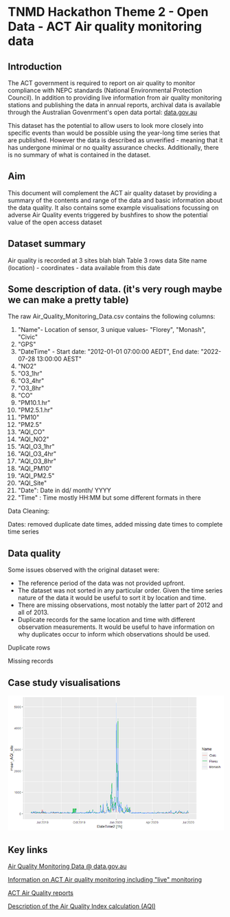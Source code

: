 # TNMD Hackathon Theme 2 - Open Data - ACT Air quality monitoring data

## Introduction

The ACT government is required to report on air quality to monitor compliance with NEPC standards (National Environmental Protection Council). In addition to providing live information from air quality monitoring stations and publishing the data in annual reports, archival data is available through the Australian Govenrment's open data portal: [data.gov.au](https://data.gov.au/dataset/ds-act-https%3A%2F%2Fwww.data.act.gov.au%2Fapi%2Fviews%2F94a5-zqnn/details?q) 

This dataset has the potential to allow users to look more closely into specific events than would be possible using the year-long time series that are published. However the data is described as unverified - meaning that it has undergone minimal or no quality assurance checks. Additionally, there is no summary of what is contained in the dataset.

## Aim

This document will complement the ACT air quality dataset by providing a summary of the contents and range of the data and basic information about the data quality. It also contains some example visualisations focussing on adverse Air Quality events triggered by bushfires to show the potential value of the open access dataset

## Dataset summary

Air quality is recorded at 3 sites blah blah
Table 3 rows data
Site name (location) - coordinates - data available from this date

## Some description of data. (it's very rough maybe we can make a pretty table)

The raw Air_Quality_Monitoring_Data.csv contains the following columns:

 1) "Name"- Location of sensor, 3 unique values- "Florey", "Monash", "Civic"
 2) "GPS"
 3) "DateTime" - Start date: "2012-01-01 07:00:00 AEDT", End date: "2022-07-28 13:00:00 AEST"
 4) "NO2"
 5) "O3_1hr"
 6) "O3_4hr"
 7) "O3_8hr"
 8) "CO"
 9) "PM10.1.hr" 
10) "PM2.5.1.hr"
11) "PM10"
12) "PM2.5"
13) "AQI_CO"
14) "AQI_NO2"
15) "AQI_O3_1hr"
16) "AQI_O3_4hr"
17) "AQI_O3_8hr"
18) "AQI_PM10"
19) "AQI_PM2.5"
20) "AQI_Site"
21) "Date": Date in  dd/ month/ YYYY
22) "Time" : Time mostly HH:MM but some different formats in there


Data Cleaning:

Dates: removed duplicate date times, added missing date times to complete time series

## Data quality

Some issues observed with the original dataset were:

- The reference period of the data was not provided upfront.
- The dataset was not sorted in any particular order. Given the time series nature of the data it would be useful to sort it by location and time.
- There are missing observations, most notably the latter part of 2012 and all of 2013.
- Duplicate records for the same location and time with different observation measurements. It would be useful to have information on why duplicates occur to inform which observations should be used.

Duplicate rows

Missing records

## Case study visualisations
![](img/bushfire_Jan2020.png)

## Key links

[Air Quality Monitoring Data @ data.gov.au](https://data.gov.au/dataset/ds-act-https%3A%2F%2Fwww.data.act.gov.au%2Fapi%2Fviews%2F94a5-zqnn/details?q)

[Information on ACT Air quality monitoring including "live" monitoring](https://www.health.act.gov.au/about-our-health-system/population-health/environmental-monitoring/monitoring-and-regulating-air)


[ACT Air Quality reports](https://www.accesscanberra.act.gov.au/s/article/air-pollution-tab-related-resources)


[Description of the Air Quality Index calculation (AQI)](https://www.health.act.gov.au/about-our-health-system/population-health/environmental-monitoring/air-quality/measuring-air)







